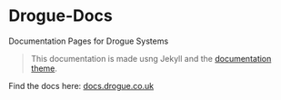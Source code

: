 # Drogue-Docs
Documentation Pages for Drogue Systems

> This documentation is made usng Jekyll and the [documentation theme](https://idratherbewriting.com/documentation-theme-jekyll/index.html).

Find the docs here: [docs.drogue.co.uk](https://docs.drogue.co.uk)
